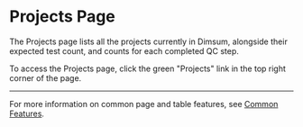 # Projects Page

The Projects page lists all the projects currently in Dimsum, alongside their expected test count,
and counts for each completed QC step.

To access the Projects page, click the green "Projects" link in the top right corner of the page.

---

For more information on common page and table features, see [Common Features](features.md).
